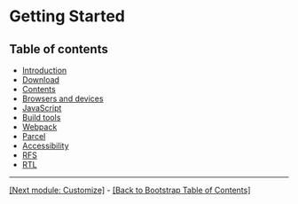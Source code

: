 # Getting Started

## Table of contents

* [Introduction](https://github.com/AndrewSRea/My_Learning_Port/tree/main/Bootstrap/Getting_Started/Introduction#introduction)
* [Download](https://github.com/AndrewSRea/My_Learning_Port/tree/main/Bootstrap/Getting_Started/Download#download)
* [Contents](https://github.com/AndrewSRea/My_Learning_Port/tree/main/Bootstrap/Getting_Started/Contents#contents)
* [Browsers and devices](https://github.com/AndrewSRea/My_Learning_Port/tree/main/Bootstrap/Getting_Started/Browsers_and_Devices#browsers-and-devices)
* [JavaScript](https://github.com/AndrewSRea/My_Learning_Port/tree/main/Bootstrap/Getting_Started/JavaScript#javascript)
* [Build tools](https://github.com/AndrewSRea/My_Learning_Port/tree/main/Bootstrap/Getting_Started/Build_Tools#build-tools)
* [Webpack](https://github.com/AndrewSRea/My_Learning_Port/tree/main/Bootstrap/Getting_Started/Webpack#webpack-and-bundlers)
* [Parcel](https://github.com/AndrewSRea/My_Learning_Port/tree/main/Bootstrap/Getting_Started/Parcel#parcel)
* [Accessibility](https://github.com/AndrewSRea/My_Learning_Port/tree/main/Bootstrap/Getting_Started/Accessibility#accessibility)
* [RFS](https://github.com/AndrewSRea/My_Learning_Port/tree/main/Bootstrap/Getting_Started/RFS#rfs)
* [RTL](https://github.com/AndrewSRea/My_Learning_Port/tree/main/Bootstrap/Getting_Started/RTL#rtl)

<hr>

[[Next module: Customize]](https://github.com/AndrewSRea/My_Learning_Port/tree/main/Bootstrap/Customize#customize) - [[Back to Bootstrap Table of Contents]](https://github.com/AndrewSRea/My_Learning_Port/tree/main/Bootstrap#table-of-contents)